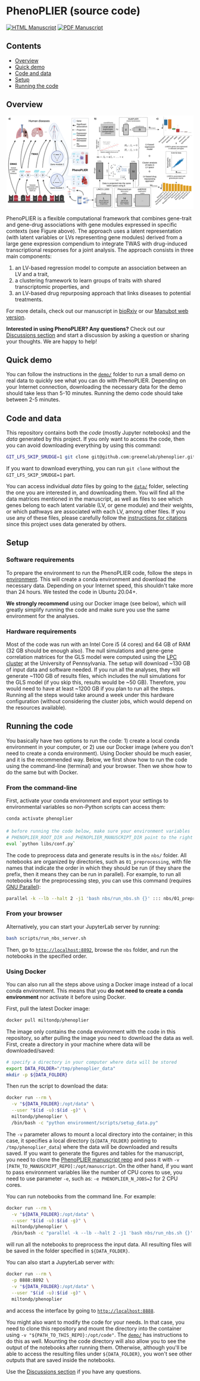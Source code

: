 # PhenoPLIER (source code)

[![HTML Manuscript](https://img.shields.io/badge/manuscript-HTML-blue.svg)](https://greenelab.github.io/phenoplier_manuscript/)
[![PDF Manuscript](https://img.shields.io/badge/manuscript-PDF-blue.svg)](https://greenelab.github.io/phenoplier_manuscript/manuscript.pdf)

## Contents

 * [Overview](#overview)
 * [Quick demo](#quick-demo)
 * [Code and data](#code-and-data)
 * [Setup](#setup)
 * [Running the code](#running-the-code)

## Overview

![](images/phenoplier_overview.png)

PhenoPLIER is a flexible computational framework that combines gene-trait and gene-drug associations with gene modules expressed in specific contexts (see Figure above).
The approach uses a latent representation (with latent variables or LVs representing gene modules) derived from a large gene expression compendium to integrate TWAS with drug-induced transcriptional responses for a joint analysis.
The approach consists in three main components:
 1) an LV-based regression model to compute an association between an LV and a trait,
 2) a clustering framework to learn groups of traits with shared transcriptomic properties, and
 3) an LV-based drug repurposing approach that links diseases to potential treatments.

For more details, check out our manuscript in [bioRxiv](https://doi.org/10.1101/2021.07.05.450786) or our [Manubot web version](https://greenelab.github.io/phenoplier_manuscript/).

**Interested in using PhenoPLIER? Any questions?** Check out our [Discussions section](https://github.com/greenelab/phenoplier/discussions) and start a discussion by asking a question or sharing your thoughts. We are happy to help!

## Quick demo

You can follow the instructions in the [`demo/`](nbs/99_demo) folder to run a small demo on real data to quickly see what you can do with PhenoPLIER. 
Depending on your Internet connection, downloading the necessary data for the demo should take less than 5-10 minutes.
Running the demo code should take between 2-5 minutes.

## Code and data

This repository contains both the *code* (mostly Jupyter notebooks) and the *data* generated by this project.
If you only want to access the code, then you can avoid downloading everything by using this command:
```bash
GIT_LFS_SKIP_SMUDGE=1 git clone git@github.com:greenelab/phenoplier.git
```

If you want to download everything, you can run `git clone` without the `GIT_LFS_SKIP_SMUDGE=1` part.

You can access individual *data* files by going to the [`data/`](data/) folder, selecting the one you are interested in, and downloading them.
You will find all the data matrices mentioned in the manuscript, as well as files to see which genes belong to each latent variable (LV, or gene module) and their weights, or which pathways are associated with each LV, among other files.
If you use any of these files, please carefully follow the [instructions for citations](data/) since this project uses data generated by others.

## Setup

### Software requirements

To prepare the environment to run the PhenoPLIER code, follow the steps in [environment](environment/).
This will create a conda environment and download the necessary data.
Depending on your Internet speed, this shouldn't take more than 24 hours.
We tested the code in Ubuntu 20.04+.

**We strongly recommend** using our Docker image (see below), which will greatly simplify running the code and make sure you use the same environment for the analyses.

### Hardware requirements

Most of the code was run with an Intel Core i5 (4 cores) and 64 GB of RAM (32 GB should be enough also).
The null simulations and gene-gene correlation matrices for the GLS model were computed using the [LPC cluster](https://www.med.upenn.edu/dart/computing.html) at the University of Pennsylvania.
The setup will download ~130 GB of input data and software needed.
If you run all the analyses, they will generate ~1100 GB of results files, which includes the null simulations for the GLS model (if you skip this, results would be ~50 GB).
Therefore, you would need to have at least ~1200 GB if you plan to run all the steps.
Running all the steps would take around a week under this hardware configuration (without considering the cluster jobs, which would depend on the resources available).

## Running the code

You basically have two options to run the code: 1) create a local conda environment in your computer, or 2) use our Docker image (where you don't need to create a conda environment).
Using Docker should be much easier, and it is the recommended way.
Below, we first show how to run the code using the command-line (terminal) and your browser.
Then we show how to do the same but with Docker.


### From the command-line

First, activate your conda environment and export your settings to environmental variables so non-Python scripts can access them:
```bash
conda activate phenoplier

# before running the code below, make sure your environment variables
# PHENOPLIER_ROOT_DIR and PHENOPLIER_MANUSCRIPT_DIR point to the right location 
eval `python libs/conf.py`
```

The code to preprocess data and generate results is in the `nbs/` folder. All
notebooks are organized by directories, such as `01_preprocessing`, with file
names that indicate the order in which they should be run (if they share the prefix, then it
means they can be run in parallel). For example, to run
all notebooks for the preprocessing step, you can use this command (requires
[GNU Parallel](https://www.gnu.org/software/parallel/)):

```bash
parallel -k --lb --halt 2 -j1 'bash nbs/run_nbs.sh {}' ::: nbs/01_preprocessing/*.ipynb
```

### From your browser

Alternatively, you can start your JupyterLab server by running:

```bash
bash scripts/run_nbs_server.sh
```

Then, go to [`http://localhost:8892`](http://localhost:8892), browse the `nbs` folder, and run the
notebooks in the specified order.

### Using Docker

You can also run all the steps above using a Docker image instead of a local conda environment.
This means that you **do not need to create a conda environment** nor activate it before using Docker.

First, pull the latest Docker image:

```bash
docker pull miltondp/phenoplier
```

The image only contains the conda environment with the code in this repository, so after pulling the image you need to download the data as well.
First, create a directory in your machine where data will be downloaded/saved:

```bash
# specify a directory in your computer where data will be stored
export DATA_FOLDER="/tmp/phenoplier_data"
mkdir -p ${DATA_FOLDER}
```

Then run the script to download the data:

```bash
docker run --rm \
  -v "${DATA_FOLDER}:/opt/data" \
  --user "$(id -u):$(id -g)" \
  miltondp/phenoplier \
  /bin/bash -c "python environment/scripts/setup_data.py"
```

The `-v` parameter allows to mount a local directory into the container; in this case, it specifies a local directory (`${DATA_FOLDER}` pointing to `/tmp/phenoplier_data`) where the data will be downloaded and results saved.
If you want to generate the figures and tables for the manuscript, you need to clone the [PhenoPLIER manuscript repo](https://github.com/greenelab/phenoplier_manuscript) and pass it with `-v [PATH_TO_MANUSCRIPT_REPO]:/opt/manuscript`.
On the other hand, if you want to pass environment variables like the number of CPU cores to use, you need to use parameter `-e`, such as: `-e PHENOPLIER_N_JOBS=2` for 2 CPU cores.

You can run notebooks from the command line. For example:

```bash
docker run --rm \
  -v "${DATA_FOLDER}:/opt/data" \
  --user "$(id -u):$(id -g)" \
  miltondp/phenoplier \
  /bin/bash -c "parallel -k --lb --halt 2 -j1 'bash nbs/run_nbs.sh {}' ::: nbs/01_preprocessing/*.ipynb"
```

will run all the notebooks to preprocess the input data.
All resulting files will be saved in the folder specified in `${DATA_FOLDER}`.

You can also start a JupyterLab server with:

```bash
docker run --rm \
  -p 8888:8892 \
  -v "${DATA_FOLDER}:/opt/data" \
  --user "$(id -u):$(id -g)" \
  miltondp/phenoplier
```

and access the interface by going to [`http://localhost:8888`](http://localhost:8888).

You might also want to modify the code for your needs.
In that case, you need to clone this repository and mount the directory into the container using `-v "${PATH_TO_THIS_REPO}:/opt/code"`.
The [`demo/`](nbs/99_demo) has instructions to do this as well.
Mounting the code directory will also allow you to see the output of the notebooks after running them.
Otherwise, although you'll be able to access the resulting files under `${DATA_FOLDER}`, you won't see other outputs that are saved inside the notebooks.

Use the [Discussions section](https://github.com/greenelab/phenoplier/discussions) if you have any questions.

